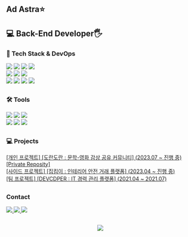 <div>   
   <h2> Ad Astra⭐ </h2>
   <h2 dir="auto">💻 Back-End Developer🖐️</h2>
</div>


<div>
   <h3 dir="auto">📌 Tech Stack & DevOps </h3>
</div>

<div>
   <img src="https://img.shields.io/badge/Java-007396?style=flat&logo=Conda-Forge&logoColor=white" />
   <img src="https://img.shields.io/badge/Spring-6DB33F?style=flat&logo=Spring&logoColor=white" />
   <img src="https://img.shields.io/badge/Springboot-6DB33F?style=flat&logo=Springboot&logoColor=white" />
   <img src="https://img.shields.io/badge/Swagger-85EA2D?style=flat&logo=Swagger&logoColor=white" />
   <br>
   <img src="https://img.shields.io/badge/MySQL-4479A1?style=flat&logo=MySQL&logoColor=white" />
   <img src="https://img.shields.io/badge/Oracle%20SQL-F80000?style=flat&logo=Oracle&logoColor=white" />
   <img src="https://img.shields.io/badge/Mybatis-000000?style=flat&logo=Fluentd&logoColor=white" />
   <br>
   <img src="https://img.shields.io/badge/Amazon EC2-FF9900?style=flat-square&logo=amazonec2&logoColor=white"/>
   <img src="https://img.shields.io/badge/Docker-2496ED?style=flat-square&logo=Docker&logoColor=white"/>
   <img src="https://img.shields.io/badge/nginx-009639?style=flat-square&logo=nginx&logoColor=white"/>
   <img src="https://img.shields.io/badge/Jenkins-D24939?style=flat-square&logo=Jenkins&logoColor=white"/>

##

<div>
   <h3 dir="auto">🛠 Tools </h3>
</div>
<div>
   <img src="https://img.shields.io/badge/IntelliJ%20IDEA-000000?style=flat&logo=IntelliJIDEA&logoColor=white" />
   <img src="https://img.shields.io/badge/Eclipse%20IDE-2C2255?style=flat&logo=EclipseIDE&logoColor=white" />
   <img src="https://img.shields.io/badge/Visual%20Studio%20Code-007ACC?style=flat&logo=VisualStudioCode&logoColor=white" />
   <br>
   <img src="https://img.shields.io/badge/Git-F05032?style=flat&logo=Git&logoColor=white" />
   <img src="https://img.shields.io/badge/GitHub-181717?style=flat&logo=GitHub&logoColor=white" />
   <img src="https://img.shields.io/badge/GitLab-FC6D26?style=flat&logo=GitLab&logoColor=white" />
</div>

##

<div>
   <h3 dir="auto"> 💻 Projects </h3>
</div>
<div>
   
<a href="https://github.com/Wool-ly/dorandoran-server">[개인 프로젝트] [도란도란 : 문학-영화 감상 공유 커뮤니티] (2023.07 ~ 진행 중) [Private Reposity] <br> </a>
<a href="https://github.com/zipkimi/back-zipkimi">[사이드 프로젝트] [집킴이 : 인테리어 안전 거래 플랫폼] (2023.04 ~ 진행 중) <br></a>
<a href="https://github.com/Wool-ly/DEVCDPER">[팀 프로젝트] [DEVCDPER : IT 경력 관리 플랫폼] (2021.04 ~ 2021.07) <br></a>

   
</div>

##
<div>
   <h3> Contact </h3>
</div>
<div> 
   <a href="https://velog.io/@wool_ly">
     <img src="https://img.shields.io/badge/Tech%20Blog-20C997?style=flat-square&logo=Vimeo&logoColor=white"/>
   </a>
   <a href="https://blog.naver.com/wool_ly">
     <img src="https://img.shields.io/badge/Tech%20Blog-03C75A?style=flat-square&logo=naver&logoColor=white"/>
   </a>
   
   <a href="mailto:admin@wool_ly@naver.com">
      <img src="https://img.shields.io/badge/Mail-30B980?style=flat&logo=Gmail&logoColor=white" />
   </a>
<!--    <a href="#">
      <img src="https://img.shields.io/badge/Notion-000000?style=flat&logo=Notion&logoColor=white" />
   </a> -->
   <br>
</div> 

##

<div align=center>
<a href="https://hits.seeyoufarm.com"><img src="https://hits.seeyoufarm.com/api/count/incr/badge.svg?url=https%3A%2F%2Fgithub.com%2FWool-ly%2Fhit-counter&count_bg=%2379C83D&title_bg=%23555555&icon=&icon_color=%23FFFFFF&title=hits&edge_flat=false"/></a>
</div>

